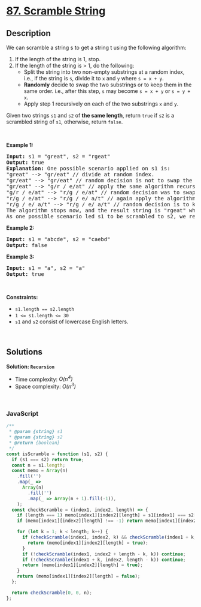 # [87. Scramble String](https://leetcode.com/problems/scramble-string)

## Description

<div class="elfjS" data-track-load="description_content"><p>We can scramble a string s to get a string t using the following algorithm:</p>

<ol>
	<li>If the length of the string is 1, stop.</li>
	<li>If the length of the string is &gt; 1, do the following:
	<ul>
		<li>Split the string into two non-empty substrings at a random index, i.e., if the string is <code>s</code>, divide it to <code>x</code> and <code>y</code> where <code>s = x + y</code>.</li>
		<li><strong>Randomly</strong>&nbsp;decide to swap the two substrings or to keep them in the same order. i.e., after this step, <code>s</code> may become <code>s = x + y</code> or <code>s = y + x</code>.</li>
		<li>Apply step 1 recursively on each of the two substrings <code>x</code> and <code>y</code>.</li>
	</ul>
	</li>
</ol>

<p>Given two strings <code>s1</code> and <code>s2</code> of <strong>the same length</strong>, return <code>true</code> if <code>s2</code> is a scrambled string of <code>s1</code>, otherwise, return <code>false</code>.</p>

<p>&nbsp;</p>
<p><strong class="example">Example 1:</strong></p>

<pre><strong>Input:</strong> s1 = "great", s2 = "rgeat"
<strong>Output:</strong> true
<strong>Explanation:</strong> One possible scenario applied on s1 is:
"great" --&gt; "gr/eat" // divide at random index.
"gr/eat" --&gt; "gr/eat" // random decision is not to swap the two substrings and keep them in order.
"gr/eat" --&gt; "g/r / e/at" // apply the same algorithm recursively on both substrings. divide at random index each of them.
"g/r / e/at" --&gt; "r/g / e/at" // random decision was to swap the first substring and to keep the second substring in the same order.
"r/g / e/at" --&gt; "r/g / e/ a/t" // again apply the algorithm recursively, divide "at" to "a/t".
"r/g / e/ a/t" --&gt; "r/g / e/ a/t" // random decision is to keep both substrings in the same order.
The algorithm stops now, and the result string is "rgeat" which is s2.
As one possible scenario led s1 to be scrambled to s2, we return true.
</pre>

<p><strong class="example">Example 2:</strong></p>

<pre><strong>Input:</strong> s1 = "abcde", s2 = "caebd"
<strong>Output:</strong> false
</pre>

<p><strong class="example">Example 3:</strong></p>

<pre><strong>Input:</strong> s1 = "a", s2 = "a"
<strong>Output:</strong> true
</pre>

<p>&nbsp;</p>
<p><strong>Constraints:</strong></p>

<ul>
	<li><code>s1.length == s2.length</code></li>
	<li><code>1 &lt;= s1.length &lt;= 30</code></li>
	<li><code>s1</code> and <code>s2</code> consist of lowercase English letters.</li>
</ul>
</div>

<p>&nbsp;</p>

## Solutions

**Solution: `Recursion`**

- Time complexity: <em>O(n<sup>4</sup>)</em>
- Space complexity: <em>O(n<sup>3</sup>)</em>

<p>&nbsp;</p>

### **JavaScript**

```js
/**
 * @param {string} s1
 * @param {string} s2
 * @return {boolean}
 */
const isScramble = function (s1, s2) {
  if (s1 === s2) return true;
  const n = s1.length;
  const memo = Array(n)
    .fill('')
    .map(_ =>
      Array(n)
        .fill('')
        .map(_ => Array(n + 1).fill(-1)),
    );
  const checkScramble = (index1, index2, length) => {
    if (length === 1) memo[index1][index2][length] = s1[index1] === s2[index2];
    if (memo[index1][index2][length] !== -1) return memo[index1][index2][length];

    for (let k = 1; k < length; k++) {
      if (checkScramble(index1, index2, k) && checkScramble(index1 + k, index2 + k, length - k)) {
        return (memo[index1][index2][length] = true);
      }
      if (!checkScramble(index1, index2 + length - k, k)) continue;
      if (!checkScramble(index1 + k, index2, length - k)) continue;
      return (memo[index1][index2][length] = true);
    }
    return (memo[index1][index2][length] = false);
  };

  return checkScramble(0, 0, n);
};
```
